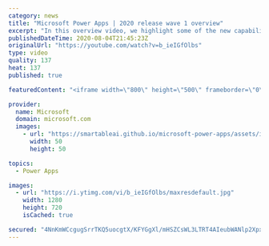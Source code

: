 ```yaml
---
category: news
title: "Microsoft Power Apps | 2020 release wave 1 overview"
excerpt: "In this overview video, we highlight some of the new capabilities included in the latest update to Microsoft Power Apps.      Here are the capabilities covered:     UI enhancements       • Save is always visible       • Chart formatting  Grid user experience enhancements       • Conditional search  "
publishedDateTime: 2020-08-04T21:45:23Z
originalUrl: "https://youtube.com/watch?v=b_ieIGfOlbs"
type: video
quality: 137
heat: 137
published: true

featuredContent: "<iframe width=\"800\" height=\"500\" frameborder=\"0\" src=\"https://www.youtube.com/embed/b_ieIGfOlbs\" allow=\"accelerometer; autoplay; encrypted-media; gyroscope; picture-in-picture\" allowfullscreen></iframe>"

provider:
  name: Microsoft
  domain: microsoft.com
  images:
    - url: "https://smartableai.github.io/microsoft-power-apps/assets/images/organizations/microsoft.com-50x50.jpg"
      width: 50
      height: 50

topics:
  - Power Apps

images:
  - url: "https://i.ytimg.com/vi/b_ieIGfOlbs/maxresdefault.jpg"
    width: 1280
    height: 720
    isCached: true

secured: "4NnKmWCcgugSrrTKQ5uocgtX/KFYGgXl/mHSZCsWL3LTRT4AIeubWANlp2Xpx8gx5f12CL6IeCNJgrodXTLrV+EEv+n8oXfg9hAwFvsFJQ6hB/Qwc8lOtza6v5egBgLX1kcGNSmBU4O69oaJ85KzrWkSgr2QMoivvYe0zDeaU2XFv8xlsUgowNK3ppvwyDF6ZrQScGakOXJDsntxaqVCr7NRJRIiVpE9QauOmje2BaiQJn0TW2O6BBTCA8jTftFFvCEzaxg20HHAvAg8DzSMlSXZOxBxMJlS3tTdFfcHfgDsvNtbRqYqvgbMoYZQSEM8qCksoPfevKT/VbSj2opQJApHGDYsiugKbWnos/mGWpJwQZgAj7ahnRWcHDK1fMFSwpz7YsMoC8IlIwKkA2akomP+CnDL+lNEouMbQbFZpTxU8JvhaZF5TIMk/R/090Rn;LcoGVngCO6iHu6M/Wd8wnQ=="
---
```


